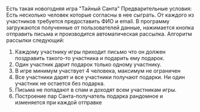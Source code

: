 Есть такая новогодняя игра "Тайный Санта"
Предварительные условия:
Есть несколько человек которые согласны в нее сыграть. От каждого из участников требуется предоставить ФИО и email.
В программу загружаются полученные от пользователей данные, нажимается кнопка отправить письма и производится автоматическая рассылка.
Алгоритм рассылки следующий:
1) Каждому участнику игры приходит письмо что он должен поздравить такого-то участника и подарить ему подарок.
2) Один участник дарит подарок только одному участнику.
3) В игре минимум участвует 4 человека, максимум не ограничен
4) Все участники дарят и все участники получают подарки. Ни один участник не остается без подарка.
5) Письма не попадают в спам и доходят всем участникам игры.
6) Построение пар Санта-получатель подарка рандомное и изменяется при каждой отправке
